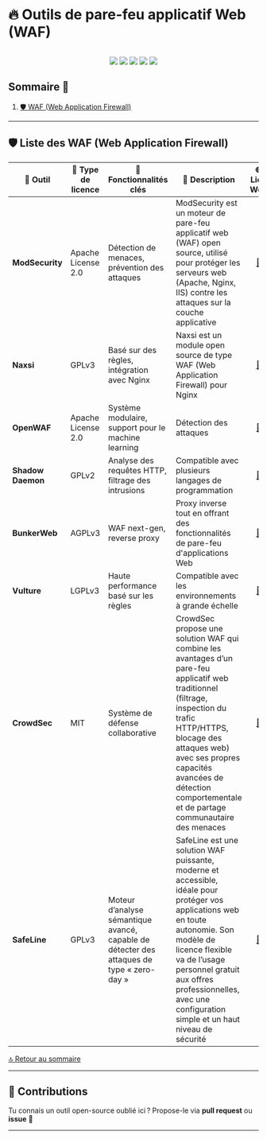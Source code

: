 <div style="display: flex; align-items: center; justify-content: space-between;">
  <h1>🔥 Outils de pare-feu applicatif Web (WAF)</h1>
</div>

<p align="center">
  <img src="https://img.shields.io/badge/Catégorie-WAF%20(Web%20Application%20Firewall)-blue?style=for-the-badge&logo=modsecurity"/>
  <img src="https://img.shields.io/badge/Open%20Source-100%25-brightgreen?style=for-the-badge&logo=opensourceinitiative"/>
  <img src="https://img.shields.io/badge/Made%20with-%E2%9D%A4-red?style=for-the-badge"/>
  <img src="https://img.shields.io/badge/Contributions-Welcome-orange?style=for-the-badge&logo=github"/>
  <img src="https://img.shields.io/github/last-commit/CyberFlooD/SwitchToOpen?label=Last%20Update&color=informational&style=for-the-badge&logo=github"/>
</p>


## Sommaire 📖 <a id="sommaire"></a>
1. [🛡️ WAF (Web Application Firewall)](#liste-waf)

---

## 🛡️ Liste des WAF (Web Application Firewall) <a id="liste-waf-open-source"></a>

| 🌟 **Outil** | 🔑 **Type de licence** | 🚀 **Fonctionnalités clés** | 📝 **Description** | 🌐 **Lien Web** |
|---|---|---|---|---|
| **ModSecurity** | Apache License 2.0 | Détection de menaces, prévention des attaques | ModSecurity est un moteur de pare-feu applicatif web (WAF) open source, utilisé pour protéger les serveurs web (Apache, Nginx, IIS) contre les attaques sur la couche applicative | <div align="center"><a href="https://github.com/SpiderLabs/ModSecurity">🔗</a></div> |
| **Naxsi** | GPLv3 | Basé sur des règles, intégration avec Nginx | Naxsi est un module open source de type WAF (Web Application Firewall) pour Nginx | <div align="center"><a href="https://github.com/nbs-system/naxsi">🔗</a></div> |
| **OpenWAF** | Apache License 2.0 | Système modulaire, support pour le machine learning | Détection des attaques | <div align="center"><a href="https://github.com/OpenWAF/openwaf">🔗</a></div> |
| **Shadow Daemon** | GPLv2 | Analyse des requêtes HTTP, filtrage des intrusions | Compatible avec plusieurs langages de programmation | <div align="center"><a href="https://github.com/zecure/shadowd">🔗</a></div> |
| **BunkerWeb** | AGPLv3 | WAF next-gen, reverse proxy | Proxy inverse tout en offrant des fonctionnalités de pare-feu d'applications Web | <div align="center"><a href="https://github.com/bunkerity/bunkerweb">🔗</a></div> |
| **Vulture** | LGPLv3 | Haute performance basé sur les règles | Compatible avec les environnements à grande échelle | <div align="center"><a href="https://github.com/nbs-system/vulture-waf">🔗</a></div> |
| **CrowdSec** | MIT | Système de défense collaborative | CrowdSec propose une solution WAF qui combine les avantages d’un pare-feu applicatif web traditionnel (filtrage, inspection du trafic HTTP/HTTPS, blocage des attaques web) avec ses propres capacités avancées de détection comportementale et de partage communautaire des menaces | <div align="center"><a href="https://github.com/crowdsecurity/crowdsec/tree/master">🔗</a></div> |
| **SafeLine** | GPLv3 | Moteur d’analyse sémantique avancé, capable de détecter des attaques de type « zero-day » | SafeLine est une solution WAF puissante, moderne et accessible, idéale pour protéger vos applications web en toute autonomie. Son modèle de licence flexible va de l’usage personnel gratuit aux offres professionnelles, avec une configuration simple et un haut niveau de sécurité | <div align="center"><a href="https://github.com/nbs-system/vulture-waf">🔗</a></div> |

[🔝 Retour au sommaire](#sommaire)

---

## 🤝 Contributions

Tu connais un outil open-source oublié ici ? Propose-le via **pull request** ou **issue** 💬

---
